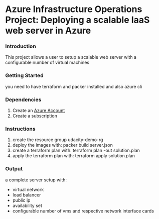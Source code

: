 # Azure Infrastructure Operations Project: Deploying a scalable IaaS web server in Azure

### Introduction
This project allows a user to setup a scalable web server with a configurable number of virtual machines

### Getting Started
you need to have terraform and packer installed and also azure cli

### Dependencies
1. Create an [Azure Account](https://portal.azure.com) 
2. Create a subscription

### Instructions
1. create the resource group udacity-demo-rg
2. deploy the images with: packer build server.json
3. create a terraform plan with: terraform plan -out solution.plan
4. apply the terraform plan with: terraform apply solution.plan
 
### Output
a complete server setup with:
  - virtual network
  - load balancer
  - public ip
  - availability set
  - configurable number of vms and respective network interface cards


